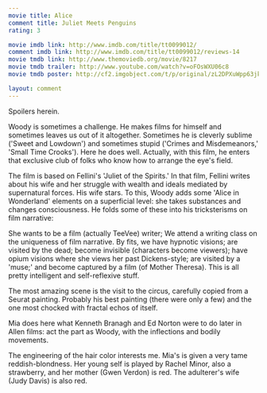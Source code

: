 ```yaml
---
movie title: Alice
comment title: Juliet Meets Penguins
rating: 3

movie imdb link: http://www.imdb.com/title/tt0099012/
comment imdb link: http://www.imdb.com/title/tt0099012/reviews-14
movie tmdb link: http://www.themoviedb.org/movie/8217
movie tmdb trailer: http://www.youtube.com/watch?v=oFOsWXU06c8
movie tmdb poster: http://cf2.imgobject.com/t/p/original/zL2DPXuWpp63jkfdXtCuKb5XeWj.jpg

layout: comment
---
```


Spoilers herein.

Woody is sometimes a challenge. He makes films for himself and sometimes leaves us out of it altogether. Sometimes he is cleverly sublime ('Sweet and Lowdown') and sometimes stupid ('Crimes and Misdemeanors,' 'Small Time Crooks'). Here he does well. Actually, with this film, he enters that exclusive club of folks who know how to arrange the eye's field.

The film is based on Fellini's 'Juliet of the Spirits.' In that film, Fellini writes about his wife and her struggle with wealth and ideals mediated by supernatural forces. His wife stars. To this, Woody adds some 'Alice in Wonderland' elements on a superficial level: she takes substances and changes consciousness. He folds some of these into his tricksterisms on film narrative:

She wants to be a film (actually TeeVee) writer; We attend a writing class on the uniqueness of film narrative. By fits, we have hypnotic visions; are visited by the dead; become invisible (characters become viewers); have opium visions where she views her past Dickens-style; are visited by a 'muse;' and become captured by a film (of Mother Theresa). This is all pretty intelligent and self-reflexive stuff.

The most amazing scene is the visit to the circus, carefully copied from a Seurat painting. Probably his best painting (there were only a few) and the one most chocked with fractal echos of itself.

Mia does here what Kenneth Branagh and Ed Norton were to do later in Allen films: act the part as Woody, with the inflections and bodily movements.

The engineering of the hair color interests me. Mia's is given a very tame reddish-blondness. Her young self is played by Rachel Minor, also a strawberry, and her mother (Gwen Verdon) is red. The adulterer's wife (Judy Davis) is also red.